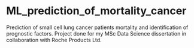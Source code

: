 # ML_prediction_of_mortality_cancer
Prediction of small cell lung cancer patients mortality and identification of prognostic factors. Project done for my MSc Data Science dissertation in collaboration with Roche Products Ltd.
